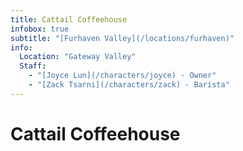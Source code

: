 ```yaml
---
title: Cattail Coffeehouse
infobox: true
subtitle: "[Furhaven Valley](/locations/furhaven)"
info:
  Location: "Gateway Valley"
  Staff:
    - "[Joyce Lun](/characters/joyce) - Owner"
    - "[Zack Tsarni](/characters/zack) - Barista"
---
```


# Cattail Coffeehouse
